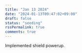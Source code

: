 ```yaml
---
title: "Jan 13 2024"
date: "2024-01-13T09:47:02+09:00"
draft: false
status: "seeding"
rssPermalink: true
comments: true
---
```


Implemented shield powerup.